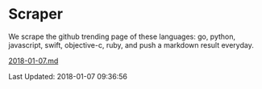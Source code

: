 # Scraper

We scrape the github trending page of these languages: go, python, javascript, swift, objective-c, ruby, and push a markdown result everyday.

[2018-01-07.md](https://github.com/henson/Scraper/blob/master/2018-01-07.md)

Last Updated: 2018-01-07 09:36:56